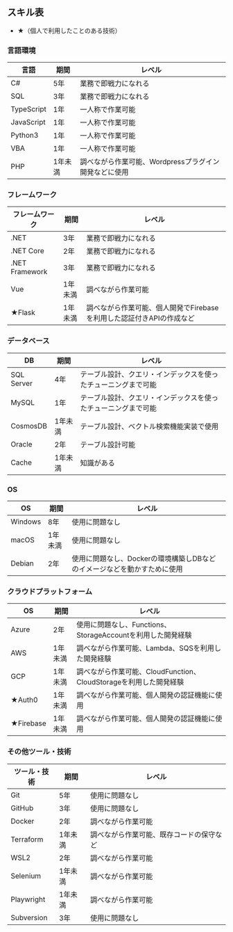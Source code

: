 ## スキル表
- ★（個人で利用したことのある技術）

### 言語環境
| 言語          | 期間          | レベル                    |
|---------------|--------------|---------------------------|
| C#            | 5年          | 業務で即戦力になれる       |
| SQL           | 3年          | 業務で即戦力になれる        |
| TypeScript    | 1年          | 一人称で作業可能           |
| JavaScript    | 1年          | 一人称で作業可能           |
| Python3       | 1年          | 一人称で作業可能           |
| VBA           | 1年          | 一人称で作業可能           |
| PHP           | 1年未満      | 調べながら作業可能、Wordpressプラグイン開発などに使用           |


### フレームワーク
| フレームワーク    | 期間     | レベル                     |
|------------------|----------|---------------------------|
| .NET             | 3年      | 業務で即戦力になれる       |
| .NET Core        | 2年      | 業務で即戦力になれる       |
| .NET Framework   | 3年      | 業務で即戦力になれる       |
| Vue              | 1年未満  | 調べながら作業可能         |
| ★Flask          | 1年未満  | 調べながら作業可能、個人開発でFirebaseを利用した認証付きAPIの作成など |

### データベース
| DB              | 期間     | レベル                     |
|-----------------|----------|---------------------------|
| SQL Server      | 4年      | テーブル設計、クエリ・インデックスを使ったチューニングまで可能 |
| MySQL           | 1年      | テーブル設計、クエリ・インデックスを使ったチューニングまで可能 |
| CosmosDB        | 1年未満  | テーブル設計、ベクトル検索機能実装で使用 |
| Oracle          | 2年      | テーブル設計可能           |
| Cache           | 1年未満  | 知識がある                 |

### OS
| OS              | 期間     | レベル                     |
|-----------------|----------|---------------------------|
| Windows         | 8年      | 使用に問題なし |
| macOS           | 1年未満  | 使用に問題なし   |
| Debian          | 2年  | 使用に問題なし、Dockerの環境構築しDBなどのイメージなどを動かすために使用   |

### クラウドプラットフォーム
| OS              | 期間         | レベル                     |
|-----------------|--------------|---------------------------|
| Azure           | 2年          | 使用に問題なし、Functions、StorageAccountを利用した開発経験             |
| AWS             | 1年未満      | 調べながら作業可能、Lambda、SQSを利用した開発経験             |
| GCP             | 1年未満      | 調べながら作業可能、CloudFunction、CloudStorageを利用した開発経験             |
| ★Auth0         | 1年未満      | 調べながら作業可能、個人開発の認証機能に使用             |
| ★Firebase      | 1年未満      | 調べながら作業可能、個人開発の認証機能に使用             |

### その他ツール・技術
| ツール・技術    | 期間     | レベル                     |
|-----------------|----------|---------------------------|
| Git             | 5年      | 使用に問題なし             |
| GitHub          | 3年      | 使用に問題なし             |
| Docker          | 2年      | 調べながら作業可能         |
| Terraform       | 1年未満  | 調べながら作業可能、既存コードの保守など         |
| WSL2            | 2年      | 調べながら作業可能         |
| Selenium        | 1年未満  | 調べながら作業可能         |
| Playwright      | 1年未満  | 調べながら作業可能         |
| Subversion      | 3年      | 使用に問題なし            |
